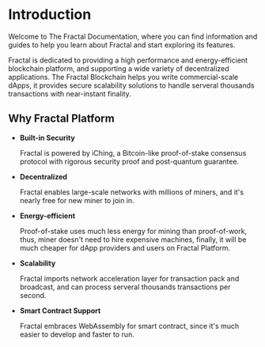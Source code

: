 Introduction
==============

Welcome to The Fractal Documentation, where you can find information and guides to help you learn about Fractal and start exploring its features.   

Fractal is dedicated to providing a high performance and energy-efficient blockchain platform, and supporting a wide variety of decentralized applications. The Fractal Blockchain helps you write commercial-scale dApps, it provides secure scalability solutions to handle serveral thousands transactions with near-instant finality.

Why Fractal Platform
-------------------------------------------------
* **Built-in Security**

	Fractal is powered by iChing, a Bitcoin-like proof-of-stake consensus protocol with rigorous security proof and post-quantum guarantee.   

* **Decentralized**

	Fractal enables large-scale networks with millions of miners, and it's nearly free for new miner to join in.  

* **Energy-efficient**

    Proof-of-stake uses much less energy for mining than proof-of-work, thus, miner doesn't need to hire expensive machines, finally, it will be much cheaper for dApp providers and users on Fractal Platform.  

* **Scalability**

    Fractal imports network acceleration layer for transaction pack and broadcast, and can process serveral thousands transactions per second.  

* **Smart Contract Support**

    Fractal embraces WebAssembly for smart contract, since it's much easier to develop and faster to run.  
  	
